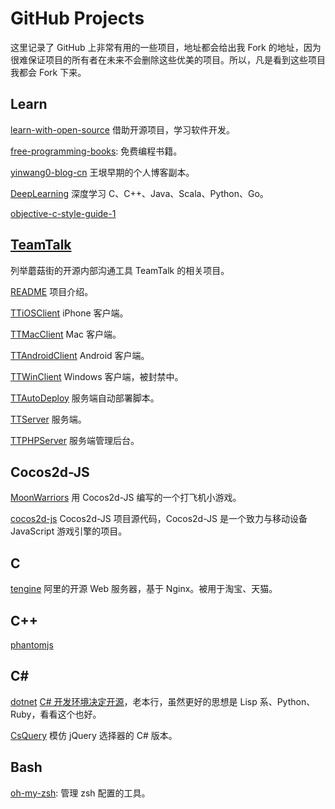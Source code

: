 GitHub Projects
===============

这里记录了 GitHub 上非常有用的一些项目，地址都会给出我 Fork 的地址，因为很难保证项目的所有者在未来不会删除这些优美的项目。所以，凡是看到这些项目我都会 Fork 下来。

Learn
-----

[learn-with-open-source](https://github.com/Ju2ender/learn-with-open-source)
借助开源项目，学习软件开发。

[free-programming-books][29]: 免费编程书籍。

[yinwang0-blog-cn](https://github.com/Ju2ender/yinwang0-blog-cn)
王垠早期的个人博客副本。

[DeepLearning](https://github.com/Ju2ender/DeepLearning)
深度学习 C、C++、Java、Scala、Python、Go。

[objective-c-style-guide-1](https://github.com/Ju2ender/objective-c-style-guide-1)

[TeamTalk](http://tt.mogu.io/)
------------------------------

列举蘑菇街的开源内部沟通工具 TeamTalk 的相关项目。

[README](https://github.com/Ju2ender/README)
项目介绍。

[TTiOSClient](https://github.com/Ju2ender/TTiOSClient)
iPhone 客户端。

[TTMacClient](https://github.com/Ju2ender/TTMacClient)
Mac 客户端。

[TTAndroidClient](https://github.com/Ju2ender/TTAndroidClient)
Android 客户端。

[TTWinClient](https://github.com/mogutt/TTWinClient)
Windows 客户端，被封禁中。

[TTAutoDeploy](https://github.com/Ju2ender/TTAutoDeploy)
服务端自动部署脚本。

[TTServer](https://github.com/Ju2ender/TTServer)
服务端。

[TTPHPServer](https://github.com/Ju2ender/TTPHPServer)
服务端管理后台。

Cocos2d-JS
----------

[MoonWarriors](https://github.com/Ju2ender/MoonWarriors)
用 Cocos2d-JS 编写的一个打飞机小游戏。

[cocos2d-js](https://github.com/Ju2ender/cocos2d-js)
Cocos2d-JS 项目源代码，Cocos2d-JS 是一个致力与移动设备 JavaScript 游戏引擎的项目。

C
-

[tengine](https://github.com/Ju2ender/tengine)
阿里的开源 Web 服务器，基于 Nginx。被用于淘宝、天猫。

C++
---

[phantomjs](https://github.com/ariya/phantomjs)

C#
---

[dotnet][21]
[C# 开发环境决定开源][22]，老本行，虽然更好的思想是 Lisp 系、Python、Ruby，看看这个也好。

[CsQuery](https://github.com/Ju2ender/CsQuery)
模仿 jQuery 选择器的 C# 版本。

Bash
----

[oh-my-zsh][31]: 管理 zsh 配置的工具。

[15]: https://github.com/nolimits4web/Framework7
[21]: https://github.com/microsoft/dotnet
[22]: http://news.cnblogs.com/n/508410/
[29]: https://github.com/Ju2ender/free-programming-books
[31]: https://github.com/robbyrussell/oh-my-zsh
